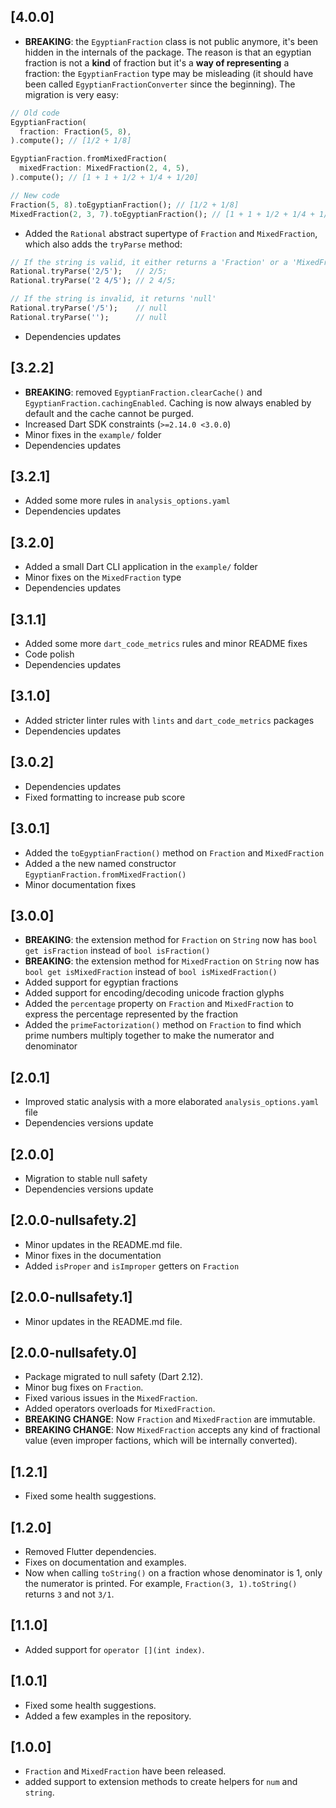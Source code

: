 ## [4.0.0]
 - **BREAKING**: the `EgyptianFraction` class is not public anymore, it's been hidden in the internals of the package. The reason is that an egyptian fraction is not a **kind** of fraction but it's a **way of representing** a fraction: the `EgyptianFraction` type may be misleading (it should have been called `EgyptianFractionConverter` since the beginning). The migration is very easy:
```dart
// Old code
EgyptianFraction(
  fraction: Fraction(5, 8),
).compute(); // [1/2 + 1/8]

EgyptianFraction.fromMixedFraction(
  mixedFraction: MixedFraction(2, 4, 5),
).compute(); // [1 + 1 + 1/2 + 1/4 + 1/20]

// New code
Fraction(5, 8).toEgyptianFraction(); // [1/2 + 1/8]
MixedFraction(2, 3, 7).toEgyptianFraction(); // [1 + 1 + 1/2 + 1/4 + 1/20]
```
 - Added the `Rational` abstract supertype of `Fraction` and `MixedFraction`, which also adds the `tryParse` method:
```dart
// If the string is valid, it either returns a 'Fraction' or a 'MixedFraction'
Rational.tryParse('2/5');   // 2/5;
Rational.tryParse('2 4/5'); // 2 4/5;

// If the string is invalid, it returns 'null'
Rational.tryParse('/5');    // null
Rational.tryParse('');      // null
```
 - Dependencies updates

## [3.2.2]
 - **BREAKING**: removed `EgyptianFraction.clearCache()` and `EgyptianFraction.cachingEnabled`. Caching is now always enabled by default and the cache cannot be purged.
 - Increased Dart SDK constraints (`>=2.14.0 <3.0.0`)
 - Minor fixes in the `example/` folder
 - Dependencies updates

## [3.2.1]
 - Added some more rules in `analysis_options.yaml`
 - Dependencies updates

## [3.2.0]
 - Added a small Dart CLI application in the `example/` folder
 - Minor fixes on the `MixedFraction` type
 - Dependencies updates

## [3.1.1]
 - Added some more `dart_code_metrics` rules and minor README fixes
 - Code polish
 - Dependencies updates

## [3.1.0]
 - Added stricter linter rules with `lints` and `dart_code_metrics` packages
 - Dependencies updates

## [3.0.2]
 - Dependencies updates
 - Fixed formatting to increase pub score

## [3.0.1]
 - Added the `toEgyptianFraction()` method on `Fraction` and `MixedFraction`
 - Added a the new named constructor `EgyptianFraction.fromMixedFraction()`
 - Minor documentation fixes

## [3.0.0]

 - **BREAKING**: the extension method for `Fraction` on `String` now has `bool get isFraction` instead of `bool isFraction()`
 - **BREAKING**: the extension method for `MixedFraction` on `String` now has `bool get isMixedFraction` instead of `bool isMixedFraction()`
 - Added support for egyptian fractions
 - Added support for encoding/decoding unicode fraction glyphs
 - Added the `percentage` property on `Fraction` and `MixedFraction` to express the percentage represented by the fraction
 - Added the `primeFactorization()` method on `Fraction` to find which prime numbers multiply together to make the numerator and denominator

## [2.0.1]

 - Improved static analysis with a more elaborated `analysis_options.yaml` file
 - Dependencies versions update

## [2.0.0]

 - Migration to stable null safety
 - Dependencies versions update

## [2.0.0-nullsafety.2]

 - Minor updates in the README.md file.
 - Minor fixes in the documentation
 - Added `isProper` and `isImproper` getters on `Fraction`

## [2.0.0-nullsafety.1]

 - Minor updates in the README.md file.

## [2.0.0-nullsafety.0]

 - Package migrated to null safety (Dart 2.12).
 - Minor bug fixes on `Fraction`.
 - Fixed various issues in the `MixedFraction`.
 - Added operators overloads for `MixedFraction`.
 - **BREAKING CHANGE**: Now `Fraction` and `MixedFraction` are immutable.
 - **BREAKING CHANGE**: Now `MixedFraction` accepts any kind of fractional value (even improper factions, which will be internally converted).

## [1.2.1]

 - Fixed some health suggestions.

## [1.2.0]

 - Removed Flutter dependencies.
 - Fixes on documentation and examples.
 - Now when calling `toString()` on a fraction whose denominator is 1, only the numerator is printed.
   For example, `Fraction(3, 1).toString()` returns `3` and not `3/1`.

## [1.1.0]

 - Added support for `operator [](int index)`.

## [1.0.1]

 - Fixed some health suggestions.
 - Added a few examples in the repository.

## [1.0.0]

 - `Fraction` and `MixedFraction` have been released.
 - added support to extension methods to create helpers for `num` and `string`.
